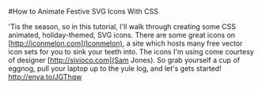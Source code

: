 #How to Animate Festive SVG Icons With CSS

'Tis the season, so in this tutorial, I'll walk through creating some CSS animated, holiday-themed, SVG icons. There are some great icons on [http://iconmelon.com](Iconmelon), a site which hosts many free vector icon sets for you to sink your teeth into. The icons I'm using come courtesy of designer [http://sivioco.com](Sam Jones). So grab yourself a cup of eggnog, pull your laptop up to the yule log, and let's gets started!
http://enva.to/JGThqw
